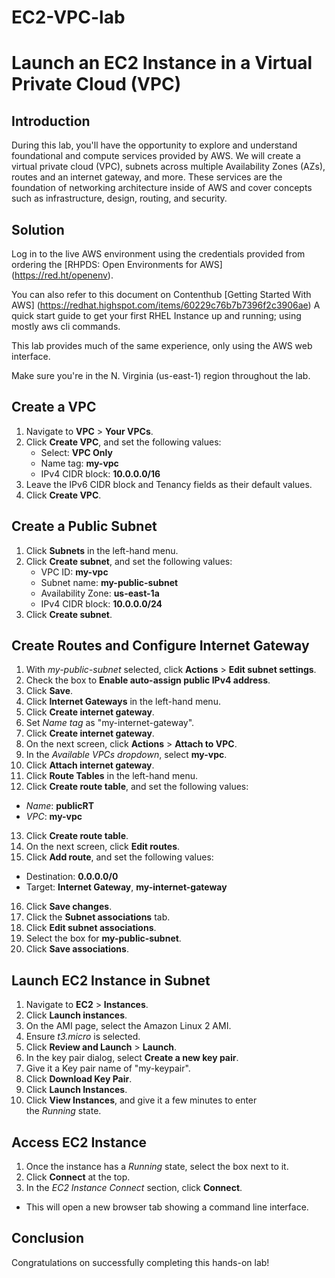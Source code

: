 # EC2-VPC-lab
# Launch an EC2 Instance in a Virtual Private Cloud (VPC)

## **Introduction**
During this lab, you'll have the opportunity to explore and understand foundational and compute services provided by AWS. We will create a virtual private cloud (VPC), subnets across multiple Availability Zones (AZs), routes and an internet gateway, and more. 
These services are the foundation of networking architecture inside of AWS and cover concepts such as infrastructure, design, routing, and security.

## **Solution**
Log in to the live AWS environment using the credentials provided from ordering the [RHPDS: Open Environments for AWS] (https://red.ht/openenv). 

You can also refer to this document on Contenthub [Getting Started With AWS] (https://redhat.highspot.com/items/60229c76b7b7396f2c3906ae)
A quick start guide to get your first RHEL Instance up and running; using mostly aws cli commands.

This lab provides much of the same experience, only using the AWS web interface.

Make sure you're in the N. Virginia (us-east-1) region throughout the lab.

## **Create a VPC**
1. Navigate to **VPC** > **Your VPCs**.
2. Click **Create VPC**, and set the following values:
	- Select: **VPC Only**
	- Name tag: **my-vpc**
	- IPv4 CIDR block: **10.0.0.0/16**
3. Leave the IPv6 CIDR block and Tenancy fields as their default values.
4. Click **Create VPC**.

## **Create a Public Subnet**
1.	Click **Subnets** in the left-hand menu.
2.	Click **Create subnet**, and set the following values:
	- VPC ID: **my-vpc**
	- Subnet name: **my-public-subnet**
	- Availability Zone: **us-east-1a**
	- IPv4 CIDR block: **10.0.0.0/24**
3.	Click **Create subnet**.

## **Create Routes and Configure Internet Gateway**
1.	With *my-public-subnet* selected, click **Actions** > **Edit subnet settings**.
2.	Check the box to **Enable auto-assign public IPv4 address**.
3.	Click **Save**.
4.	Click **Internet Gateways** in the left-hand menu.
5. Click **Create internet gateway**.
6.	Set *Name tag* as "my-internet-gateway".
7.	Click **Create internet gateway**.
8.	On the next screen, click **Actions** > **Attach to VPC**.
9.	In the *Available VPCs dropdown*, select **my-vpc**.
10.	Click **Attach internet gateway**.
11.	Click **Route Tables** in the left-hand menu.
12.	Click **Create route table**, and set the following values:
  - *Name*: **publicRT**
  - *VPC*: **my-vpc**
13.	Click **Create route table**.
14.	On the next screen, click **Edit routes**.
15.	Click **Add route**, and set the following values:
  - Destination: **0.0.0.0/0**
  - Target: **Internet Gateway**, **my-internet-gateway**
16.	Click **Save changes**.
17.	Click the **Subnet associations** tab.
18.	Click **Edit subnet associations**.
19.	Select the box for **my-public-subnet**.
20.	Click **Save associations**.

## **Launch EC2 Instance in Subnet**
1.	Navigate to **EC2** > **Instances**.
2.	Click **Launch instances**.
3.	On the AMI page, select the Amazon Linux 2 AMI.
4.	Ensure *t3.micro* is selected.
5.	Click **Review and Launch** > **Launch**.
6.	In the key pair dialog, select **Create a new key pair**.
7.	Give it a Key pair name of "my-keypair".
8.	Click **Download Key Pair**.
9.	Click **Launch Instances**.
10.	Click **View Instances**, and give it a few minutes to enter the *Running* state.

## **Access EC2 Instance**
1.	Once the instance has a *Running* state, select the box next to it.
2.	Click **Connect** at the top.
3.	In the *EC2 Instance Connect* section, click **Connect**.
  - This will open a new browser tab showing a command line interface.

## **Conclusion**
Congratulations on successfully completing this hands-on lab!

